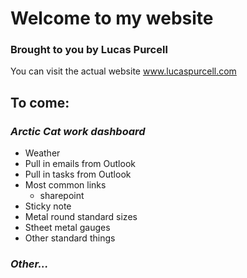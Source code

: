 # Welcome to my website
### Brought to you by Lucas Purcell


You can visit the actual website www.lucaspurcell.com 

## **To come:**
### _Arctic Cat work dashboard_

- Weather
- Pull in emails from Outlook
- Pull in tasks from Outlook
- Most common links
  - sharepoint
- Sticky note 
- Metal round standard sizes
- Stheet metal gauges
- Other standard things

### _Other..._
